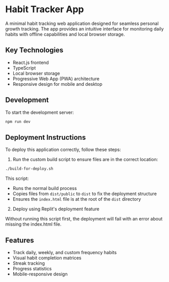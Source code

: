 # Habit Tracker App

A minimal habit tracking web application designed for seamless personal growth tracking. The app provides an intuitive interface for monitoring daily habits with offline capabilities and local browser storage.

## Key Technologies

- React.js frontend
- TypeScript
- Local browser storage
- Progressive Web App (PWA) architecture
- Responsive design for mobile and desktop

## Development

To start the development server:

```bash
npm run dev
```

## Deployment Instructions

To deploy this application correctly, follow these steps:

1. Run the custom build script to ensure files are in the correct location:

```bash
./build-for-deploy.sh
```

This script:
- Runs the normal build process
- Copies files from `dist/public` to `dist` to fix the deployment structure
- Ensures the `index.html` file is at the root of the `dist` directory

2. Deploy using Replit's deployment feature

Without running this script first, the deployment will fail with an error about missing the index.html file.

## Features

- Track daily, weekly, and custom frequency habits
- Visual habit completion matrices
- Streak tracking
- Progress statistics
- Mobile-responsive design